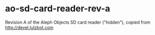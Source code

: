 # ao-sd-card-reader-rev-a
Revision A of the Aleph Objects SD card reader ("hidden"), copied from http://devel.lulzbot.com
